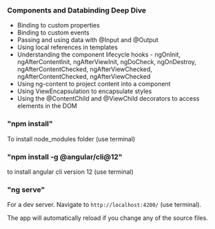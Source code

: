 ### Components and Databinding Deep Dive

* Binding to custom properties
* Binding to custom events
* Passing and using data with @Input and @Output
* Using local references in templates
* Understanding the component lifecycle hooks - ngOnInit, ngAfterContentInit, ngAfterViewInit, ngDoCheck, ngOnDestroy, ngAfterContentChecked, ngAfterViewChecked, ngAfterContentChecked, ngAfterViewChecked
* Using ng-content to project content into a component
* Using ViewEncapsulation to encapsulate styles
* Using the @ContentChild and @ViewChild decorators to access elements in the DOM

### "npm install"

To install node_modules folder (use terminal)

### "npm install -g @angular/cli@12" 
to install angular cli version 12 (use terminal)

### "ng serve" 

For a dev server. Navigate to `http://localhost:4200/` (use terminal). 

The app will automatically reload if you change any of the source files.